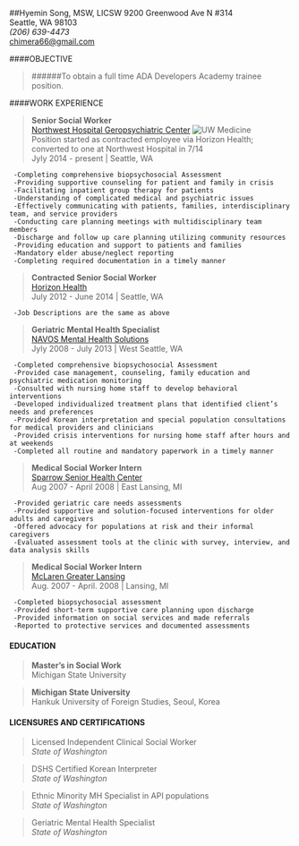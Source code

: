 ##Hyemin Song, MSW, LICSW
9200 Greenwood Ave N #314  
Seattle, WA 98103  
*(206) 639-4473*  
chimera66@gmail.com

####OBJECTIVE 

> ######To obtain a full time ADA Developers Academy trainee position.	

####WORK EXPERIENCE

>**Senior Social Worker**  
[Northwest Hospital Geropsychiatric Center](http://nwhospital.org/services/gero_inpatient.asp)
![UW Medicine](http://nwhospital.org/default.asp/)   
Position started as contracted employee via Horizon Health; converted to one at Northwest Hospital in 7/14      
Jyly 2014 - present | Seattle, WA    

     -Completing comprehensive biopsychosocial Assessment  
     -Providing supportive counseling for patient and family in crisis  
     -Facilitating inpatient group therapy for patients  
     -Understanding of complicated medical and psychiatric issues   
     -Effectively communicating with patients, families, interdisciplinary team, and service providers   
     -Conducting care planning meetings with multidisciplinary team members        
     -Discharge and follow up care planning utilizing community resources  
     -Providing education and support to patients and families  
     -Mandatory elder abuse/neglect reporting  
     -Completing required documentation in a timely manner 

>**Contracted Senior Social Worker**  
[Horizon Health](http://www.horizonhealth.com/index.php/consulting/)  
July 2012 - June 2014 | Seattle, WA    

     -Job Descriptions are the same as above  
    
>**Geriatric Mental Health Specialist**  
[NAVOS Mental Health Solutions](http://www.navos.org/outpatient-programs/older-adult)    
Jyly 2008 - July 2013 | West Seattle, WA    

     -Completed comprehensive biopsychosocial Assessment    
     -Provided case management, counseling, family education and psychiatric medication monitoring  
     -Consulted with nursing home staff to develop behavioral interventions   
     -Developed individualized treatment plans that identified client’s needs and preferences  
     -Provided Korean interpretation and special population consultations for medical providers and clinicians
     -Provided crisis interventions for nursing home staff after hours and at weekends
     -Completed all routine and mandatory paperwork in a timely manner     

>**Medical Social Worker Intern**    
[Sparrow Senior Health Center](http://www.sparrow.org/seniorservices)       
Aug 2007 - April 2008 | East Lansing, MI

     -Provided geriatric care needs assessments  
     -Provided supportive and solution-focused interventions for older adults and caregivers  
     -Offered advocacy for populations at risk and their informal caregivers  
     -Evaluated assessment tools at the clinic with survey, interview, and data analysis skills  

>**Medical Social Worker Intern**  
[McLaren Greater Lansing](http://www.mclaren.org/lansing/Lansing.aspx)      
Aug. 2007 - April. 2008 | Lansing, MI  

     -Completed biopsychosocial assessment
     -Provided short-term supportive care planning upon discharge
     -Provided information on social services and made referrals
     -Reported to protective services and documented assessments
    
#### EDUCATION
>**Master’s in Social Work**  
Michigan State University  

>**Michigan State University**  
Hankuk University of Foreign Studies, Seoul, Korea  

#### LICENSURES AND CERTIFICATIONS
>Licensed Independent Clinical Social Worker  
*State of Washington*

>DSHS Certified Korean Interpreter  
*State of Washington*  
    
>Ethnic Minority MH Specialist in API populations  
*State of Washington*  
    
>Geriatric Mental Health Specialist  
*State of Washington*  
  



    

  


